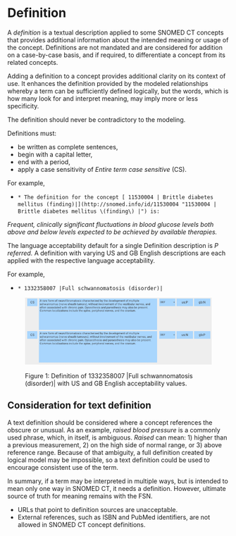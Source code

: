 # Definition

A  _definition_ is a textual description applied to some SNOMED CT concepts that provides additional information about the intended meaning or usage of the concept. Definitions are not mandated and are considered for addition on a case-by-case basis, and if required, to differentiate a concept from its related concepts.  
  
Adding a definition to a concept provides additional clarity on its context of use. It enhances the definition provided by the modeled relationships whereby a term can be sufficiently defined logically, but the words, which is how many look for and interpret meaning, may imply more or less specificity. 

The definition should never be contradictory to the modeling.

Definitions must:

  * be written as complete sentences,
  * begin with a capital letter, 
  * end with a period,
  * apply a case sensitivity of _Entire term case_ _sensitive_ (CS).

For example,

  *     * The definition for the concept [ 11530004 | Brittle diabetes mellitus (finding)|](http://snomed.info/id/11530004 "11530004 | Brittle diabetes mellitus \(finding\) |") is: 

 _Frequent, clinically significant fluctuations in blood glucose levels both above and below levels expected to be achieved by available therapies._

The language acceptability default for a single Definition description is _P_ _referred._ A definition with varying US and GB English descriptions are each applied with the respective language acceptability. 

For example, 

  *     * 1332358007 |Full schwannomatosis (disorder)|

<figure><img src="images/273520326.png" alt="" title=""><figcaption><p>Figure 1: Definition of 1332358007 |Full schwannomatosis (disorder)| with US and GB English acceptability values.</p></figcaption></figure>

## Consideration for text definition

A text definition should be considered where a concept references the obscure or unusual. As an example, _raised blood pressure_ is a commonly used phrase, which, in itself, is ambiguous. _Raised_ can mean: 1) higher than a previous measurement, 2) on the high side of normal range, or 3) above reference range. Because of that ambiguity, a full definition created by logical model may be impossible, so a text definition could be used to encourage consistent use of the term. 

In summary, if a term may be interpreted in multiple ways, but is intended to mean only one way in SNOMED CT, it needs a definition. However, ultimate source of truth for meaning remains with the FSN. 

  * URLs that point to definition sources are unacceptable.
  * External references, such as ISBN and PubMed identifiers, are not allowed in SNOMED CT concept definitions. 

